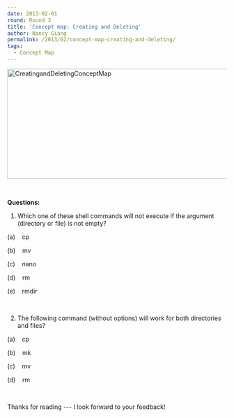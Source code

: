 ```yaml
---
date: 2013-02-01
round: Round 3
title: 'Concept map: Creating and Deleting'
author: Nancy Giang
permalink: /2013/02/concept-map-creating-and-deleting/
tags:
  - Concept Map
---
```

<a href="http://files.software-carpentry.org/training-course/2013/02/CreatingandDeletingConceptMap1.png" target="_blank"><img class="alignnone  wp-image-1548" alt="CreatingandDeletingConceptMap" src="http://teaching.software-carpentry.org/wp-content/uploads/2013/02/CreatingandDeletingConceptMap1-1024x366.png" width="707" height="252" /></a>

&nbsp;

**Questions:**

1. Which one of these shell commands will not execute if the argument (directory or file) is not empty?

(a)    cp

(b)    mv

(c)    nano

(d)    rm

(e)    rmdir

&nbsp;

2. The following command (without options) will work for both directories and files?

(a)    cp

(b)    mk

(c)    mv

(d)    rm

&nbsp;

Thanks for reading --- I look forward to your feedback!
